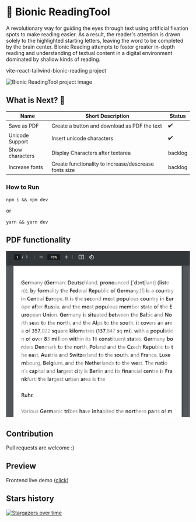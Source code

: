 
# :notebook: Bionic ReadingTool 
A revolutionary way for guiding the eyes through text using artificial fixation spots to make reading easier. As a result, the reader's attention is drawn solely to the highlighted starting letters, leaving the word to be completed by the brain center. Bionic Reading attempts to foster greater in-depth reading and understanding of textual content in a digital environment dominated by shallow kinds of reading.

vite-react-tailwind-bionic-reading project 

![Bionic ReadingTool project image](./src/assets/bionic_reader_v2.PNG)
## What is Next? 🌟

| Name                                                                              | Short Description                                          | Status       |
| --------------------------------------------------------------------------------- | ---------------------------------------------------------- | ---------- |
| Save as PDF                                   | Create a button and download as PDF the text |:heavy_check_mark:
| Unicode Support                                   | Insert unicode characters | :heavy_check_mark:
| Show characters                                   | Display Characters after textarea | backlog
| Increase fonts                                   | Create functionality to increase/descrease fonts size | backlog


### How to Run

```
npm i && npm dev
```
or 
```
yarn && yarn dev
```

## PDF functionality
![Save text as PDF file](./src/assets/download_functionality.PNG)


## Contribution

Pull requests are welcome :)

## Preview
Frontend live demo ([click](https://crisanlucid.github.io/vite-react-tailwind-bionic-reading/))


## Stars history

[![Stargazers over time](https://starchart.cc/crisanlucid/vite-react-tailwind-bionic-reading.svg)](https://starchart.cc/crisanlucid/vite-react-tailwind-bionic-reading)


